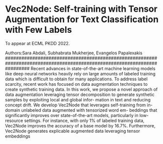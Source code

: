 # Vec2Node: Self-training with Tensor Augmentation for Text Classification with Few Labels 
To appear at ECML PKDD 2022.

Authors:Sara Abdali, Subhabrata Mukherjee, Evangelos Papalexakis
#########################################################################################################################
Recent advances in state-of-the-art machine learning models like deep
neural networks heavily rely on large amounts of labeled training data which is
difficult to obtain for many applications. To address label scarcity, recent work
has focused on data augmentation techniques to create synthetic training data. In
this work, we propose a novel approach of data augmentation leveraging tensor
decomposition to generate synthetic samples by exploiting local and global infor-
mation in text and reducing concept drift. We develop Vec2Node that leverages
self-training from in-domain unlabeled data augmented with tensorized word em-
beddings that significantly improves over state-of-the-art models, particularly
in low-resource settings. For instance, with only 1% of labeled training data,
Vec2Node improves the accuracy of a base model by 16.7%. Furthermore,
Vec2Node generates explicable augmented data leveraging tensor embeddings
